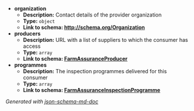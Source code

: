  - <b id="#/properties/organization">organization</b>
	 - **Description:** Contact details of the provider organization
	 - **Type:** `object`
	 - <b id="httpschema.orgorganization">Link to schema: http://schema.org/Organization</b>
 - <b id="#/properties/producers">producers</b>
	 - **Description:** URL with a list of suppliers to which the consumer has access
	 - **Type:** `array`
	 - <b id="farmassuranceproducerfarmassuranceproducer.md">Link to schema: [FarmAssuranceProducer](FarmAssuranceProducer.md)</b>
 - <b id="#/properties/programmes">programmes</b>
	 - **Description:** The inspection programmes delivered for this consumer
	 - **Type:** `array`
	 - <b id="farmassuranceinspectionprogrammefarmassuranceinspectionprogramme.md">Link to schema: [FarmAssuranceInspectionProgramme](FarmAssuranceInspectionProgramme.md)</b>

_Generated with [json-schema-md-doc](https://brianwendt.github.io/json-schema-md-doc/)_